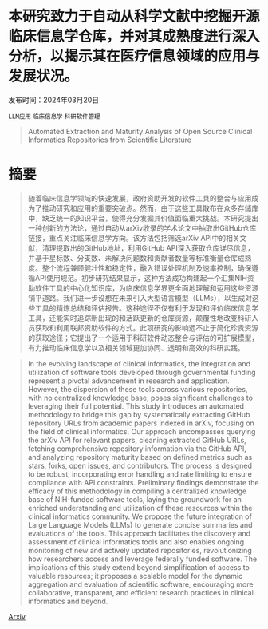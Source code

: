 # 本研究致力于自动从科学文献中挖掘开源临床信息学仓库，并对其成熟度进行深入分析，以揭示其在医疗信息领域的应用与发展状况。

发布时间：2024年03月20日

`LLM应用` `临床信息学` `科研软件管理`

> Automated Extraction and Maturity Analysis of Open Source Clinical Informatics Repositories from Scientific Literature

# 摘要

> 随着临床信息学领域的快速发展，政府资助开发的软件工具的整合与应用成为了推动研究和应用的重要突破点。然而，由于这些工具散布在众多存储库中，缺乏统一的知识平台，使得充分发掘其价值面临重大挑战。本研究提出一种创新的方法论，通过自动从arXiv收录的学术论文中抽取出GitHub仓库链接，重点关注临床信息学方向。该方法包括筛选arXiv API中的相关文献，清理提取出的GitHub地址，利用GitHub API深入获取仓库详尽信息，并基于星标数、分支数、未解决问题数和贡献者数量等标准衡量仓库成熟度。整个流程兼顾健壮性和稳定性，融入错误处理机制及速率控制，确保遵循API使用规范。初步研究结果显示，这种方法成功构建起一个汇集NIH资助软件工具的中心化知识库，为临床信息学界更全面地理解和运用这些资源铺平道路。我们进一步设想在未来引入大型语言模型（LLMs），以生成对这些工具的精炼总结和评估报告。这种途径不仅有利于发现和评价临床信息学工具，还能实时追踪新出现的和活跃更新的仓库资源，颠覆性地改变科研人员获取和利用联邦资助软件的方式。此项研究的影响远不止于简化珍贵资源的获取途径；它提出了一个适用于科研软件动态整合与评估的可扩展模型，有力推动临床信息学以及相关领域更加协同、透明和高效的科研实践。

> In the evolving landscape of clinical informatics, the integration and utilization of software tools developed through governmental funding represent a pivotal advancement in research and application. However, the dispersion of these tools across various repositories, with no centralized knowledge base, poses significant challenges to leveraging their full potential. This study introduces an automated methodology to bridge this gap by systematically extracting GitHub repository URLs from academic papers indexed in arXiv, focusing on the field of clinical informatics. Our approach encompasses querying the arXiv API for relevant papers, cleaning extracted GitHub URLs, fetching comprehensive repository information via the GitHub API, and analyzing repository maturity based on defined metrics such as stars, forks, open issues, and contributors. The process is designed to be robust, incorporating error handling and rate limiting to ensure compliance with API constraints. Preliminary findings demonstrate the efficacy of this methodology in compiling a centralized knowledge base of NIH-funded software tools, laying the groundwork for an enriched understanding and utilization of these resources within the clinical informatics community. We propose the future integration of Large Language Models (LLMs) to generate concise summaries and evaluations of the tools. This approach facilitates the discovery and assessment of clinical informatics tools and also enables ongoing monitoring of new and actively updated repositories, revolutionizing how researchers access and leverage federally funded software. The implications of this study extend beyond simplification of access to valuable resources; it proposes a scalable model for the dynamic aggregation and evaluation of scientific software, encouraging more collaborative, transparent, and efficient research practices in clinical informatics and beyond.

[Arxiv](https://arxiv.org/abs/2403.14721)